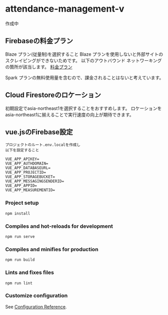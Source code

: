 # attendance-management-v
作成中

## Firebaseの料金プラン

Blaze プラン(従量制)を選択すること
Blaze プランを使用しないと外部サイトのスクレイピングができないためです。
以下のアウトバウンド ネットワーキングの箇所が該当します。
[料金プラン](https://firebase.google.com/pricing?hl=ja)

Spark プランの無料使用量を含むので、課金されることはないと考えています。

## Cloud Firestoreのロケーション
初期設定でasia-northeast1を選択することをおすすめします。
ロケーションをasia-northeast1に揃えることで実行速度の向上が期待できます。


## vue.jsのFirebase設定
```
プロジェクトのルート.env.localを作成し
以下を設定すること

VUE_APP_APIKEY=
VUE_APP_AUTHDOMAIN=
VUE_APP_DATABASEURL=
VUE_APP_PROJECTID=
VUE_APP_STORAGEBUCKET=
VUE_APP_MESSAGINGSENDERID=
VUE_APP_APPID=
VUE_APP_MEASUREMENTID=
```

### Project setup
```
npm install
```


### Compiles and hot-reloads for development
```
npm run serve
```

### Compiles and minifies for production
```
npm run build
```

### Lints and fixes files
```
npm run lint
```

### Customize configuration
See [Configuration Reference](https://cli.vuejs.org/config/).
